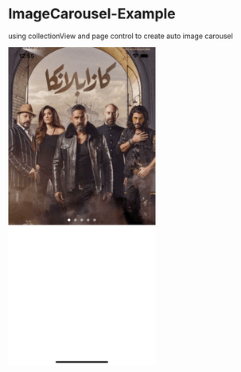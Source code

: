 # ImageCarousel-Example

using collectionView and page control to create auto image carousel 

![GIF](https://raw.githubusercontent.com/belalsamyyy/ImageCarousel-Example/main/Screenshots/ImageCarosuel-Demo.gif)
